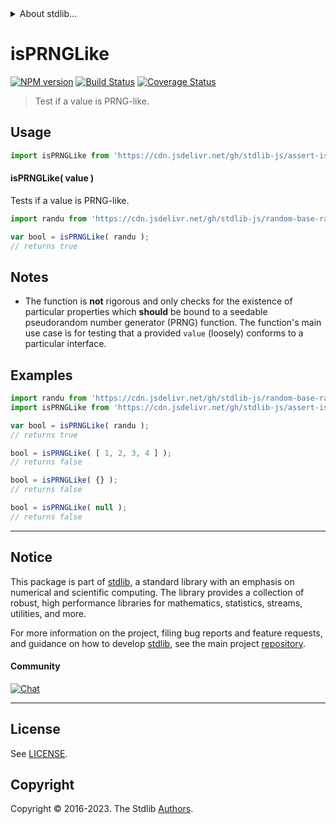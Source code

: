 <!--

@license Apache-2.0

Copyright (c) 2018 The Stdlib Authors.

Licensed under the Apache License, Version 2.0 (the "License");
you may not use this file except in compliance with the License.
You may obtain a copy of the License at

   http://www.apache.org/licenses/LICENSE-2.0

Unless required by applicable law or agreed to in writing, software
distributed under the License is distributed on an "AS IS" BASIS,
WITHOUT WARRANTIES OR CONDITIONS OF ANY KIND, either express or implied.
See the License for the specific language governing permissions and
limitations under the License.

-->


<details>
  <summary>
    About stdlib...
  </summary>
  <p>We believe in a future in which the web is a preferred environment for numerical computation. To help realize this future, we've built stdlib. stdlib is a standard library, with an emphasis on numerical and scientific computation, written in JavaScript (and C) for execution in browsers and in Node.js.</p>
  <p>The library is fully decomposable, being architected in such a way that you can swap out and mix and match APIs and functionality to cater to your exact preferences and use cases.</p>
  <p>When you use stdlib, you can be absolutely certain that you are using the most thorough, rigorous, well-written, studied, documented, tested, measured, and high-quality code out there.</p>
  <p>To join us in bringing numerical computing to the web, get started by checking us out on <a href="https://github.com/stdlib-js/stdlib">GitHub</a>, and please consider <a href="https://opencollective.com/stdlib">financially supporting stdlib</a>. We greatly appreciate your continued support!</p>
</details>

# isPRNGLike

[![NPM version][npm-image]][npm-url] [![Build Status][test-image]][test-url] [![Coverage Status][coverage-image]][coverage-url] <!-- [![dependencies][dependencies-image]][dependencies-url] -->

> Test if a value is PRNG-like.



<section class="usage">

## Usage

```javascript
import isPRNGLike from 'https://cdn.jsdelivr.net/gh/stdlib-js/assert-is-prng-like@v0.1.1-deno/mod.js';
```

#### isPRNGLike( value )

Tests if a value is PRNG-like.

```javascript
import randu from 'https://cdn.jsdelivr.net/gh/stdlib-js/random-base-randu@deno/mod.js';

var bool = isPRNGLike( randu );
// returns true
```

</section>

<!-- /.usage -->

<section class="notes">

## Notes

-   The function is **not** rigorous and only checks for the existence of particular properties which **should** be bound to a seedable pseudorandom number generator (PRNG) function. The function's main use case is for testing that a provided `value` (loosely) conforms to a particular interface.

</section>

<!-- /.notes -->

<section class="examples">

## Examples

<!-- eslint no-undef: "error" -->

```javascript
import randu from 'https://cdn.jsdelivr.net/gh/stdlib-js/random-base-randu@deno/mod.js';
import isPRNGLike from 'https://cdn.jsdelivr.net/gh/stdlib-js/assert-is-prng-like@v0.1.1-deno/mod.js';

var bool = isPRNGLike( randu );
// returns true

bool = isPRNGLike( [ 1, 2, 3, 4 ] );
// returns false

bool = isPRNGLike( {} );
// returns false

bool = isPRNGLike( null );
// returns false
```

</section>

<!-- /.examples -->

<!-- Section for related `stdlib` packages. Do not manually edit this section, as it is automatically populated. -->

<section class="related">

</section>

<!-- /.related -->

<!-- Section for all links. Make sure to keep an empty line after the `section` element and another before the `/section` close. -->


<section class="main-repo" >

* * *

## Notice

This package is part of [stdlib][stdlib], a standard library with an emphasis on numerical and scientific computing. The library provides a collection of robust, high performance libraries for mathematics, statistics, streams, utilities, and more.

For more information on the project, filing bug reports and feature requests, and guidance on how to develop [stdlib][stdlib], see the main project [repository][stdlib].

#### Community

[![Chat][chat-image]][chat-url]

---

## License

See [LICENSE][stdlib-license].


## Copyright

Copyright &copy; 2016-2023. The Stdlib [Authors][stdlib-authors].

</section>

<!-- /.stdlib -->

<!-- Section for all links. Make sure to keep an empty line after the `section` element and another before the `/section` close. -->

<section class="links">

[npm-image]: http://img.shields.io/npm/v/@stdlib/assert-is-prng-like.svg
[npm-url]: https://npmjs.org/package/@stdlib/assert-is-prng-like

[test-image]: https://github.com/stdlib-js/assert-is-prng-like/actions/workflows/test.yml/badge.svg?branch=v0.1.1
[test-url]: https://github.com/stdlib-js/assert-is-prng-like/actions/workflows/test.yml?query=branch:v0.1.1

[coverage-image]: https://img.shields.io/codecov/c/github/stdlib-js/assert-is-prng-like/main.svg
[coverage-url]: https://codecov.io/github/stdlib-js/assert-is-prng-like?branch=main

<!--

[dependencies-image]: https://img.shields.io/david/stdlib-js/assert-is-prng-like.svg
[dependencies-url]: https://david-dm.org/stdlib-js/assert-is-prng-like/main

-->

[chat-image]: https://img.shields.io/gitter/room/stdlib-js/stdlib.svg
[chat-url]: https://app.gitter.im/#/room/#stdlib-js_stdlib:gitter.im

[stdlib]: https://github.com/stdlib-js/stdlib

[stdlib-authors]: https://github.com/stdlib-js/stdlib/graphs/contributors

[umd]: https://github.com/umdjs/umd
[es-module]: https://developer.mozilla.org/en-US/docs/Web/JavaScript/Guide/Modules

[deno-url]: https://github.com/stdlib-js/assert-is-prng-like/tree/deno
[umd-url]: https://github.com/stdlib-js/assert-is-prng-like/tree/umd
[esm-url]: https://github.com/stdlib-js/assert-is-prng-like/tree/esm
[branches-url]: https://github.com/stdlib-js/assert-is-prng-like/blob/main/branches.md

[stdlib-license]: https://raw.githubusercontent.com/stdlib-js/assert-is-prng-like/main/LICENSE

</section>

<!-- /.links -->
